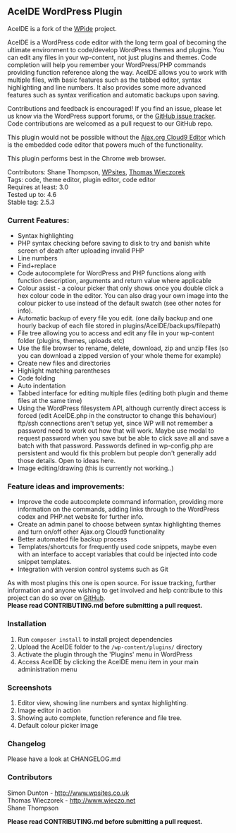 ## AceIDE WordPress Plugin
AceIDE is a fork of the [WPide][1] project.

AceIDE is a WordPress code editor with the long term goal of becoming the ultimate environment to code/develop WordPress themes and plugins. You can edit any files in your wp-content, not just plugins and themes. Code completion will help you remember your WordPress/PHP commands providing function reference along the way. AceIDE allows you to work with multiple files, with basic features such as the tabbed editor, syntax highlighting and line numbers. It also provides some more advanced features such as syntax verification and automatic backups upon saving.

Contributions and feedback is encouraged! If you find an issue, please let us know via the WordPress support forums, or the [GitHub issue tracker][3]. Code contributions are welcomed as a pull request to our GitHub repo.

This plugin would not be possible without the [Ajax.org Cloud9 Editor][4] which is the embedded code editor that powers much of the functionality.

This plugin performs best in the Chrome web browser.

Contributors: Shane Thompson, [WPsites][5], [Thomas Wieczorek][6]  
Tags: code, theme editor, plugin editor, code editor  
Requires at least: 3.0  
Tested up to: 4.6  
Stable tag: 2.5.3  

### Current Features:
- Syntax highlighting
- PHP syntax checking before saving to disk to try and banish white screen of death after uploading invalid PHP
- Line numbers
- Find+replace
- Code autocomplete for WordPress and PHP functions along with function description, arguments and return value where applicable
- Colour assist - a colour picker that only shows once you double click a hex colour code in the editor. You can also drag your own image into the colour picker to use instead of the default swatch (see other notes for info).
- Automatic backup of every file you edit. (one daily backup and one hourly backup of each file stored in plugins/AceIDE/backups/filepath)
- File tree allowing you to access and edit any file in your wp-content folder (plugins, themes, uploads etc)
- Use the file browser to rename, delete, download, zip and unzip files (so you can download a zipped version of your whole theme for example)
- Create new files and directories
- Highlight matching parentheses
- Code folding
- Auto indentation
- Tabbed interface for editing multiple files (editing both plugin and theme files at the same time)
- Using the WordPress filesystem API, although currently direct access is forced (edit AceIDE.php in the constructor to change this behaviour) ftp/ssh connections aren't setup yet, since WP will not remember a password need to work out how that will work. Maybe use modal to request password when you save but be able to click save all and save a batch with that password. Passwords defined in wp-config.php are persistent and would fix this problem but people don't generally add those details. Open to ideas here.
- Image editing/drawing (this is currently not working..)

### Feature ideas and improvements:
- Improve the code autocomplete command information, providing more information on the commands, adding links through to the WordPress codex and PHP.net website for further info.
- Create an admin panel to choose between syntax highlighting themes and turn on/off other Ajax.org Cloud9 functionality
- Better automated file backup process
- Templates/shortcuts for frequently used code snippets, maybe even with an interface to accept variables that could be injected into code snippet templates.
- Integration with version control systems such as Git

As with most plugins this one is open source. For issue tracking, further information and anyone wishing to get involved and help contribute to this project can do so over on [GitHub][2].  
**Please read CONTRIBUTING.md before submitting a pull request.**

### Installation
1. Run `composer install` to install project dependencies
1. Upload the AceIDE folder to the `/wp-content/plugins/` directory
1. Activate the plugin through the 'Plugins' menu in WordPress
1. Access AceIDE by clicking the AceIDE menu item in your main administration menu

### Screenshots
1. Editor view, showing line numbers and syntax highlighting.
1. Image editor in action
1. Showing auto complete, function reference and file tree.
1. Default colour picker image

### Changelog
Please have a look at CHANGELOG.md

### Contributors

Simon Dunton - http://www.wpsites.co.uk  
Thomas Wieczorek - http://www.wieczo.net  
Shane Thompson  

**Please read CONTRIBUTING.md before submitting a pull request.**

  [1]: https://github.com/WPSites/WPide
  [2]: https://github.com/AceIDE/AceIDE
  [3]: https://github.com/AceIDE/AceIDE/issues
  [4]: http://ace.ajax.org
  [5]: http://www.wpsites.co.uk
  [6]: http://www.wieczo.net
